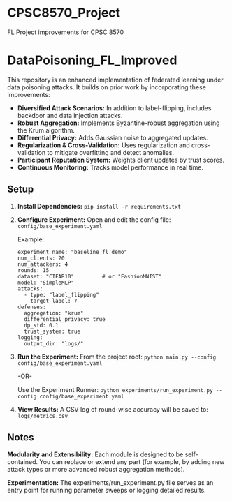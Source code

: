 # CPSC8570_Project
FL Project improvements for CPSC 8570

# DataPoisoning_FL_Improved

This repository is an enhanced implementation of federated learning under data poisoning attacks. It builds on prior work by incorporating these improvements:

- **Diversified Attack Scenarios:** In addition to label-flipping, includes backdoor and data injection attacks.
- **Robust Aggregation:** Implements Byzantine-robust aggregation using the Krum algorithm.
- **Differential Privacy:** Adds Gaussian noise to aggregated updates.
- **Regularization & Cross-Validation:** Uses regularization and cross-validation to mitigate overfitting and detect anomalies.
- **Participant Reputation System:** Weights client updates by trust scores.
- **Continuous Monitoring:** Tracks model performance in real time.

## Setup

1. **Install Dependencies:**
   `pip install -r requirements.txt`

2. **Configure Experiment:**
   Open and edit the config file:
   `config/base_experiment.yaml`

   Example:
   <br/>
   ```
   experiment_name: "baseline_fl_demo"
   num_clients: 20
   num_attackers: 4
   rounds: 15
   dataset: "CIFAR10"         # or "FashionMNIST"
   model: "SimpleMLP"
   attacks:
     - type: "label_flipping"
       target_label: 7
   defenses:
     aggregation: "krum"
     differential_privacy: true
     dp_std: 0.1
     trust_system: true
   logging:
     output_dir: "logs/"
   ```

4. **Run the Experiment:**
   From the project root:
   `python main.py --config config/base_experiment.yaml`

   -OR-

   Use the Experiment Runner:
   `python experiments/run_experiment.py --config config/base_experiment.yaml`

6. **View Results:**
   A CSV log of round-wise accuracy will be saved to:
   `logs/metrics.csv`

## Notes

**Modularity and Extensibility:**
Each module is designed to be self-contained. You can replace or extend any part (for example, by adding new attack types or more advanced robust aggregation methods).

**Experimentation:**
The experiments/run_experiment.py file serves as an entry point for running parameter sweeps or logging detailed results.
